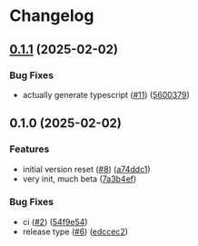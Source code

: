 # Changelog

## [0.1.1](https://github.com/SoferAi/soferai-ts/compare/v0.1.0...v0.1.1) (2025-02-02)


### Bug Fixes

* actually generate typescript ([#11](https://github.com/SoferAi/soferai-ts/issues/11)) ([5600379](https://github.com/SoferAi/soferai-ts/commit/56003796145ac90415986455eee271d166804dcd))

## 0.1.0 (2025-02-02)

### Features

-   initial version reset ([#8](https://github.com/SoferAi/soferai-ts/issues/8)) ([a74ddc1](https://github.com/SoferAi/soferai-ts/commit/a74ddc1b55b90e2adc45170b2422b78a09c9d572))
-   very init, much beta ([7a3b4ef](https://github.com/SoferAi/soferai-ts/commit/7a3b4efff25903cb1d63ea80627ae50fc796c402))

### Bug Fixes

-   ci ([#2](https://github.com/SoferAi/soferai-ts/issues/2)) ([54f9e54](https://github.com/SoferAi/soferai-ts/commit/54f9e5499412776f87bfd1a4b0981e80af493f05))
-   release type ([#6](https://github.com/SoferAi/soferai-ts/issues/6)) ([edccec2](https://github.com/SoferAi/soferai-ts/commit/edccec23b9cf4e909b74000433ff36e36444e9ed))
